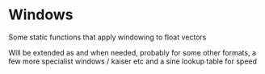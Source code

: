 # Windows
Some static functions that apply windowing to float vectors

Will be extended as and when needed, probably for some other formats, a few more specialist windows / kaiser etc and a sine lookup table for speed
